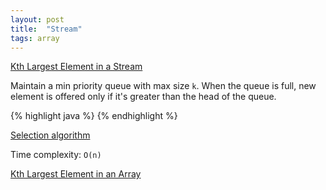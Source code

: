 ```yaml
---
layout: post
title:  "Stream"
tags: array
---
```

[Kth Largest Element in a Stream][kth-largest-element-in-a-stream]

Maintain a min priority queue with max size `k`. When the queue is full, new element is offered only if it's greater than the head of the queue.

{% highlight java %}
{% endhighlight %}

[Selection algorithm](https://en.wikipedia.org/wiki/Selection_algorithm)

Time complexity: `O(n)`

[Kth Largest Element in an Array][kth-largest-element-in-an-array]

[kth-largest-element-in-a-stream]: https://leetcode.com/problems/kth-largest-element-in-a-stream/
[kth-largest-element-in-an-array]: https://leetcode.com/problems/kth-largest-element-in-an-array/
